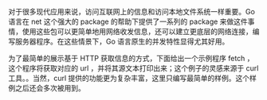 对于很多现代应用来说，访问互联网上的信息和访问本地文件系统一样重要。Go 语言在 net 这个强大的 package 的帮助下提供了一系列的 package 来做这件事情，使用这些包可以更简单地用网络收发信息，还可以建立更底层的网络连接，编写服务器程序。在这些情景下，Go 语言原生的并发特性显得尤其好用。

为了最简单的展示基于 HTTP 获取信息的方式，下面给出一个示例程序 fetch ，这个程序将获取对应的 url ，并将其源文本打印出来；这个例子的灵感来源于 curl 工具。。当然，curl 提供的功能更为复杂丰富，这里只编写最简单的样例。这个样例之后还会多次被用到。

```go

```